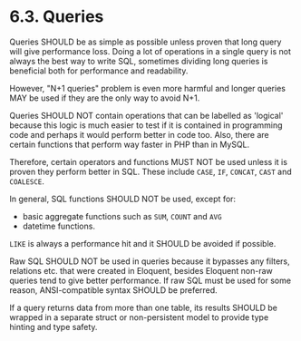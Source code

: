 # 6.3. Queries

Queries SHOULD be as simple as possible unless proven that long query will give performance
loss. Doing a lot of operations in a single query is not always the best way to write
SQL, sometimes dividing long queries is beneficial both for performance and readability.

However, "N+1 queries" problem is even more harmful and longer queries MAY be used
if they are the only way to avoid N+1.

Queries SHOULD NOT contain operations that can be labelled as 'logical' because this logic
is much easier to test if it is contained in programming code and perhaps it would perform
better in code too. Also, there are certain functions that perform way faster in PHP
than in MySQL.

Therefore, certain operators and functions MUST NOT be used unless it is proven they
perform better in SQL. These include `CASE`, `IF`, `CONCAT`, `CAST` and `COALESCE`.

In general, SQL functions SHOULD NOT be used, except for:
- basic aggregate functions such as `SUM`, `COUNT` and `AVG`
- datetime functions.

`LIKE` is always a performance hit and it SHOULD be avoided if possible.

Raw SQL SHOULD NOT be used in queries because it bypasses any filters, relations
etc. that were created in Eloquent, besides Eloquent non-raw queries tend to give
better performance. If raw SQL must be used for some reason, ANSI-compatible syntax
SHOULD be preferred.

If a query returns data from more than one table, its results SHOULD be wrapped in
a separate struct or non-persistent model to provide type hinting and type safety.

